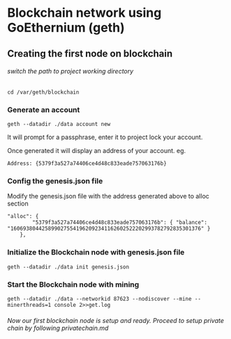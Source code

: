 # Blockchain network using GoEthernium (geth)

## Creating the first node on blockchain

###### switch the path to project working directory
```
cd /var/geth/blockchain
```


### Generate an account
```
geth --datadir ./data account new
```
It will prompt for a passphrase, enter it to project lock your account.

Once generated it will display an address of your account. eg. 
``` 
Address: {5379f3a527a74406ce4d48c833eade757063176b} 
```

### Config the genesis.json file

Modify the genesis.json file with the address generated above to alloc section
```
"alloc": {
		"5379f3a527a74406ce4d48c833eade757063176b": { "balance": "1606938044258990275541962092341162602522202993782792835301376" }
   	},
```

### Initialize the Blockchain node with genesis.json file

```
geth --datadir ./data init genesis.json
```

### Start the Blockchain node with mining
```
geth --datadir ./data --networkid 87623 --nodiscover --mine --minerthreads=1 console 2>>get.log
```

###### Now our first blockchain node is setup and ready. Proceed to setup private chain by following privatechain.md